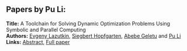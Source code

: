 <h2>Papers by Pu Li:</h2>
<p>
<b>Title:</b> A Toolchain for Solving Dynamic Optimization Problems Using Symbolic and Parallel Computing<br />
<b>Authors:</b> <a href="../authors/author_176.html">Evgeny Lazutkin</a>, <a href="../authors/author_141.html">Siegbert Hopfgarten</a>, <a href="../authors/author_102.html">Abebe Geletu</a> and <a href="../authors/author_180.html">Pu Li</a><br />
<b>Links:</b> <a href="../abstracts/abstract_33.pdf">Abstract</a>, <a href="../submissions/ecp15118311_LazutkinHopfgartenGeletuLi.pdf">Full paper</a>
</p>